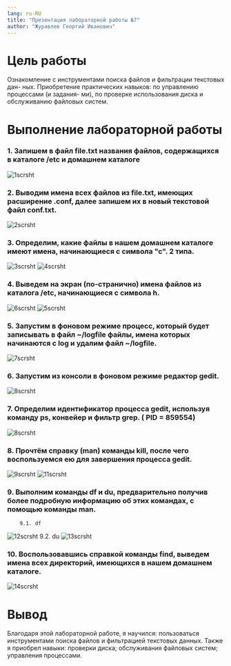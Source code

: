 ```yaml
---
lang: ru-RU
title: "Презентация лабораторной работы №7"
author: "Журавлев Георгий Иванович"
---
```


# Цель работы
Ознакомление с инструментами поиска файлов и фильтрации текстовых дан-
ных. Приобретение практических навыков: по управлению процессами (и задания-
ми), по проверке использования диска и обслуживанию файловых систем.


# Выполнение лабораторной работы

### 1. Запишем в файл file.txt названия файлов, содержащихся в каталоге /etc и домашнем каталоге
![1scrsht](screens/1.jpg)

### 2. Выводим имена всех файлов из file.txt, имеющих расширение .conf, далее запишем их в новый текстовой файл conf.txt.
![2scrsht](screens/2.jpg)

### 3. Определим, какие файлы в нашем домашнем каталоге имеют имена, начинающиеся с символа "с". 2 типа.
![3scrsht](screens/3.jpg)
![4scrsht](screens/4.jpg)

### 4. Выведем на экран (по-странично) имена файлов из каталога /etc, начинающиеся с символа h.
![6scrsht](screens/6.jpg)
![5scrsht](screens/5.jpg)

### 5. Запустим в фоновом режиме процесс, который будет записывать в файл ~/logfile файлы, имена которых начинаются с log и удалим файл ~/logfile.
![7scrsht](screens/7.jpg)

### 6. Запустим из консоли в фоновом режиме редактор gedit.
![8scrsht](screens/8.jpg)

### 7. Определим идентификатор процесса gedit, используя команду ps, конвейер и фильтр grep. ( PID = 859554)
![8scrsht](screens/8.jpg)

### 8. Прочтём справку (man) команды kill, после чего воспользуемся ею для завершения процесса gedit.
![9scrsht](screens/9.jpg)
![11scrsht](screens/11.jpg)

### 9. Выполним команды df и du, предварительно получив более подробную информацию об этих командах, с помощью команды man.
        9.1. df
![12scrsht](screens/12.jpg)
        9.2. du
![13scrsht](screens/13.jpg)

### 10. Воспользовавшись справкой команды find, выведем имена всех директорий, имеющихся в нашем домашнем каталоге.
![14scrsht](screens/14.jpg)

# Вывод
Благодаря этой лабораторной работе, я научился: пользоваться инструментами поиска файлов и фильтрацией текстовых данных. Также я приобрел навыки: проверки диска; обслуживания файловых систем; управления процессами.
